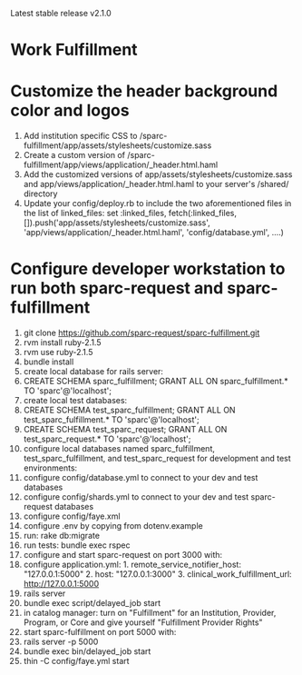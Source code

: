 Latest stable release v2.1.0

Work Fulfillment
=========================

# Customize the header background color and logos

1. Add institution specific CSS to /sparc-fulfillment/app/assets/stylesheets/customize.sass
2. Create a custom version of /sparc-fulfillment/app/views/application/_header.html.haml
3. Add the customized versions of app/assets/stylesheets/customize.sass and app/views/application/_header.html.haml to your server's /shared/ directory
4. Update your config/deploy.rb to include the two aforementioned files in the list of linked_files:
    set :linked_files, fetch(:linked_files, []).push('app/assets/stylesheets/customize.sass', 'app/views/application/_header.html.haml', 'config/database.yml', ....)
	
# Configure developer workstation to run both sparc-request and sparc-fulfillment

1. git clone https://github.com/sparc-request/sparc-fulfillment.git
2. rvm install ruby-2.1.5
3. rvm use ruby-2.1.5
4. bundle install
5. create local database for rails server:
  1. CREATE SCHEMA sparc_fulfillment; GRANT ALL ON sparc_fulfillment.* TO 'sparc'@'localhost';
6. create local test databases:
  1. CREATE SCHEMA test_sparc_fulfillment; GRANT ALL ON test_sparc_fulfillment.* TO 'sparc'@'localhost';
  2. CREATE SCHEMA test_sparc_request; GRANT ALL ON test_sparc_request.* TO 'sparc'@'localhost';
7. configure local databases named sparc_fulfillment, test_sparc_fulfillment, and test_sparc_request for development and test environments: 
  1. configure config/database.yml to connect to your dev and test databases
  2. configure config/shards.yml to connect to your dev and test sparc-request databases
  3. configure config/faye.xml 
  4. configure .env by copying from dotenv.example
8. run: rake db:migrate
9. run tests: bundle exec rspec
10. configure and start sparc-request on port 3000 with: 
  1. configure application.yml:
    1. remote_service_notifier_host: "127.0.0.1:5000"
    2. host: "127.0.0.1:3000"
    3. clinical_work_fulfillment_url: http://127.0.0.1:5000
  2. rails server
  3. bundle exec script/delayed_job start
  4. in catalog manager: turn on "Fulfillment" for an Institution, Provider, Program, or Core and give yourself "Fulfillment Provider Rights"
11. start sparc-fulfillment on port 5000 with: 
  1. rails server -p 5000
  2. bundle exec bin/delayed_job start
  3. thin -C config/faye.yml start

